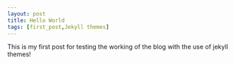 ```yaml
---
layout: post
title: Hello World
tags: [first_post,Jekyll themes]
---
```


This is my first post for testing the working of the blog with the use of jekyll themes!
